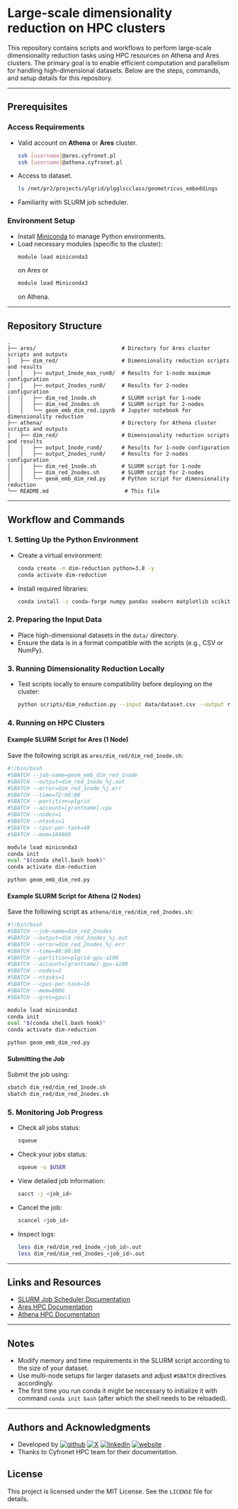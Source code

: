 # Large-scale dimensionality reduction on HPC clusters

This repository contains scripts and workflows to perform large-scale dimensionality reduction tasks using HPC resources on Athena and Ares clusters. The primary goal is to enable efficient computation and parallelism for handling high-dimensional datasets. Below are the steps, commands, and setup details for this repository.

---

## Prerequisites

### Access Requirements
- Valid account on **Athena** or **Ares** cluster.
  ```bash
  ssh [username]@ares.cyfronet.pl
  ssh [username]@athena.cyfronet.pl
  ```
- Access to dataset.
  ```bash
  ls /net/pr2/projects/plgrid/plgglscclass/geometricus_embeddings
  ```
- Familiarity with SLURM job scheduler.

### Environment Setup
- Install [Miniconda](https://docs.conda.io/en/latest/miniconda.html) to manage Python environments.
- Load necessary modules (specific to the cluster):
  ```bash
  module load miniconda3
  ```
  on Ares or
  ```bash
  module load Miniconda3
  ```
  on Athena.

---

## Repository Structure

```
.
├── ares/                           # Directory for Ares cluster scripts and outputs
│   ├── dim_red/                    # Dimensionality reduction scripts and results
│   │   ├── output_1node_max_run0/  # Results for 1-node maximum configuration
│   │   ├── output_2nodes_run0/     # Results for 2-nodes configuration
│   │   ├── dim_red_1node.sh        # SLURM script for 1-node
│   │   ├── dim_red_2nodes.sh       # SLURM script for 2-nodes
│   │   └── geom_emb_dim_red.ipynb  # Jupyter notebook for dimensionality reduction
├── athena/                         # Directory for Athena cluster scripts and outputs
│   ├── dim_red/                    # Dimensionality reduction scripts and results
│   │   ├── output_1node_run0/      # Results for 1-node configuration
│   │   ├── output_2nodes_run0/     # Results for 2-nodes configuration
│   │   ├── dim_red_1node.sh        # SLURM script for 1-node
│   │   ├── dim_red_2nodes.sh       # SLURM script for 2-nodes
│   │   └── geom_emb_dim_red.py     # Python script for dimensionality reduction
└── README.md                        # This file
```

---

## Workflow and Commands

### 1. Setting Up the Python Environment
- Create a virtual environment:
  ```bash
  conda create -n dim-reduction python=3.8 -y
  conda activate dim-reduction
  ```
- Install required libraries:
  ```bash
  conda install -c conda-forge numpy pandas seaborn matplotlib scikit-learn umap-learn pacmap trimap
  ```

### 2. Preparing the Input Data
- Place high-dimensional datasets in the `data/` directory.
- Ensure the data is in a format compatible with the scripts (e.g., CSV or NumPy).

### 3. Running Dimensionality Reduction Locally
- Test scripts locally to ensure compatibility before deploying on the cluster:
  ```bash
  python scripts/dim_reduction.py --input data/dataset.csv --output results/reduced.csv
  ```

### 4. Running on HPC Clusters

#### Example SLURM Script for Ares (1 Node)
Save the following script as `ares/dim_red/dim_red_1node.sh`:
```bash
#!/bin/bash
#SBATCH --job-name=geom_emb_dim_red_1node
#SBATCH --output=dim_red_1node_%j.out
#SBATCH --error=dim_red_1node_%j.err
#SBATCH --time=72:00:00
#SBATCH --partition=plgrid
#SBATCH --account=[grantname]-cpu
#SBATCH --nodes=1
#SBATCH --ntasks=1
#SBATCH --cpus-per-task=48
#SBATCH --mem=184800

module load miniconda3
conda init
eval "$(conda shell.bash hook)"
conda activate dim-reduction

python geom_emb_dim_red.py
```

#### Example SLURM Script for Athena (2 Nodes)
Save the following script as `athena/dim_red/dim_red_2nodes.sh`:
```bash
#!/bin/bash
#SBATCH --job-name=dim_red_2nodes
#SBATCH --output=dim_red_2nodes_%j.out
#SBATCH --error=dim_red_2nodes_%j.err
#SBATCH --time=48:00:00
#SBATCH --partition=plgrid-gpu-a100
#SBATCH --account=[grantname]-gpu-a100
#SBATCH --nodes=2
#SBATCH --ntasks=1
#SBATCH --cpus-per-task=16
#SBATCH --mem=800G
#SBATCH --gres=gpu:1

module load miniconda3
conda init
eval "$(conda shell.bash hook)"
conda activate dim-reduction

python geom_emb_dim_red.py
```

#### Submitting the Job
Submit the job using:
```bash
sbatch dim_red/dim_red_1node.sh
sbatch dim_red/dim_red_2nodes.sh
```

### 5. Monitoring Job Progress
- Check all jobs status:
  ```bash
  squeue
  ```
- Check your jobs status:
  ```bash
  squeue -u $USER
  ```
- View detailed job information:
  ```bash
  sacct -j <job_id>
  ```
- Cancel the job:
  ```bash
  scancel <job_id>
  ```
- Inspect logs:
  ```bash
  less dim_red/dim_red_1node_<job_id>.out
  less dim_red/dim_red_2nodes_<job_id>.out
  ```

---

## Links and Resources
- [SLURM Job Scheduler Documentation](https://kdm.cyfronet.pl/portal/Podstawy:SLURM)
- [Ares HPC Documentation](https://docs.cyfronet.pl/display/~plgpawlik/Ares)
- [Athena HPC Documentation](https://docs.cyfronet.pl/display/~plgpawlik/Athena)

---

## Notes
- Modify memory and time requirements in the SLURM script according to the size of your dataset.
- Use multi-node setups for larger datasets and adjust `#SBATCH` directives accordingly.
- The first time you run conda it might be necessary to initialize it with command `conda init bash` (after which the shell needs to be reloaded).

---

## Authors and Acknowledgments
- Developed by [![github](https://img.shields.io/badge/GitHub-purbancz-181717.svg?style=flat&logo=github)](https://github.com/purbancz)
[![X](https://img.shields.io/badge/X-@purbancz-%23000000.svg?logo=X&logoColor=white)](https://twitter.com/purbancz)
[![linkedIn](https://custom-icon-badges.demolab.com/badge/LinkedIn-Piotr_Urbańczyk-0A66C2?logo=linkedin-white&logoColor=fff)](https://www.linkedin.com/in/piotr-urba%C5%84czyk-9943ab17a/)
[![website](https://img.shields.io/badge/Website-Piotr_Urbańczyk-5087B2.svg?style=flat&logo=data:image/svg%2bxml;base64,PHN2ZyB4bWxucz0iaHR0cDovL3d3dy53My5vcmcvMjAwMC9zdmciIHg9IjBweCIgeT0iMHB4IiB3aWR0aD0iMTAwIiBoZWlnaHQ9IjEwMCIgdmlld0JveD0iMCAwIDI0IDI0Ij4KICAgIDxwYXRoIGQ9Ik0gMTIgMi4wOTk2MDk0IEwgMSAxMiBMIDQgMTIgTCA0IDIxIEwgMTAgMjEgTCAxMCAxNCBMIDE0IDE0IEwgMTQgMjEgTCAyMCAyMSBMIDIwIDEyIEwgMjMgMTIgTCAxMiAyLjA5OTYwOTQgeiIgZmlsbD0iI2ZmZiI+PC9wYXRoPgo8L3N2Zz4=)](https://www.copernicuscenter.edu.pl/en/person/urbanczyk-piotr-2/)
.
- Thanks to Cyfronet HPC team for their documentation.



## License
This project is licensed under the MIT License. See the `LICENSE` file for details.
